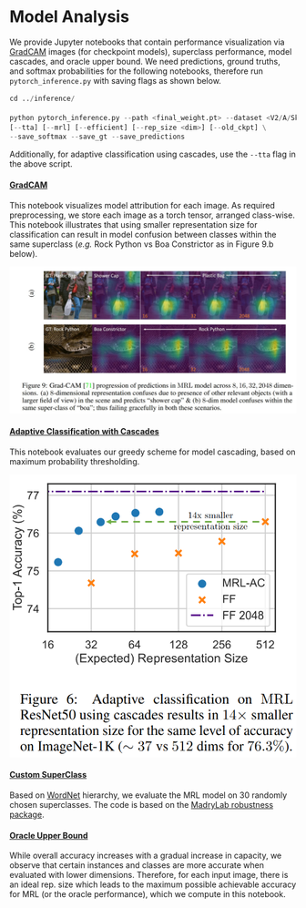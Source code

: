 # Model Analysis
We provide Jupyter notebooks that contain performance visualization via [GradCAM](https://github.com/jacobgil/pytorch-grad-cam) images (for checkpoint models), superclass performance, model cascades, and oracle upper bound. We need predictions, ground truths, and softmax probabilities for the following notebooks, therefore run `pytorch_inference.py` with saving flags as shown below. 

```python
cd ../inference/

python pytorch_inference.py --path <final_weight.pt> --dataset <V2/A/Sketch/R/V1> \
[--tta] [--mrl] [--efficient] [--rep_size <dim>] [--old_ckpt] \
--save_softmax --save_gt --save_predictions
```

Additionally, for adaptive classification using cascades, use the `--tta` flag in the above script.

#### [GradCAM](GradCAM.ipynb)
This notebook visualizes model attribution for each image. As required preprocessing, we store each image as a torch tensor, arranged class-wise. This notebook illustrates that using smaller representation size for classification can result in model confusion between classes within the same superclass (*e.g.* Rock Python vs Boa Constrictor as in Figure 9.b below).

<p align="center">
<img src="../images/gradcam.jpeg" width="1024"/>
</p>

#### [Adaptive Classification with Cascades](<./Cascade_Performance_Paper.ipynb>)
This notebook evaluates our greedy scheme for model cascading, based on maximum probability thresholding.

<p align="center">
<img src="../images/adaptive_classification.png" width="512"/>
</p>

#### [Custom SuperClass](<./Custom_SuperClass_Performance.ipynb>)
Based on [WordNet](https://www.nltk.org/howto/wordnet.html) hierarchy, we evaluate the MRL model on 30 randomly chosen superclasses. The code is based on the [MadryLab robustness package](https://github.com/MadryLab/robustness). 	  

#### [Oracle Upper Bound](<./Oracle_Upper_Bound_Performance.ipynb>)
While overall accuracy increases with a gradual increase in capacity, we observe that certain instances and classes are more accurate when evaluated with lower dimensions. Therefore, for each input image, there is an ideal rep. size which leads to the maximum possible achievable accuracy for MRL (or the oracle performance), which we compute in this notebook.

